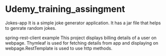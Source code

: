 # Udemy_training_assingment

Jokes-app
It is a simple joke generator application. It has a jar file that helps to genrate random jokes.

spring-rest-client example
This project displays billing details of a user on webpage. Thymleaf is used for fetching details from app and displaying on webpage.RestTemplate is used to use http methods. 
